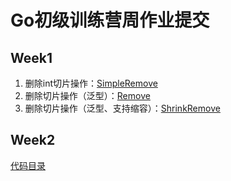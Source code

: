 # Go初级训练营周作业提交

## Week1
1. 删除int切片操作：[SimpleRemove](https://github.com/daidai53/go-homework/blob/main/week1/remove_simple.go)
2. 删除切片操作（泛型）：[Remove](https://github.com/daidai53/go-homework/blob/821680b17514e322263526b7c520069f0205102f/week1/remove_generic.go#L6C6-L6C12)
3. 删除切片操作（泛型、支持缩容）：[ShrinkRemove](https://github.com/daidai53/go-homework/blob/821680b17514e322263526b7c520069f0205102f/week1/remove_generic.go#L20C6-L20C18)

## Week2

[代码目录](https://github.com/daidai53/go-homework/tree/main/week2/webook)